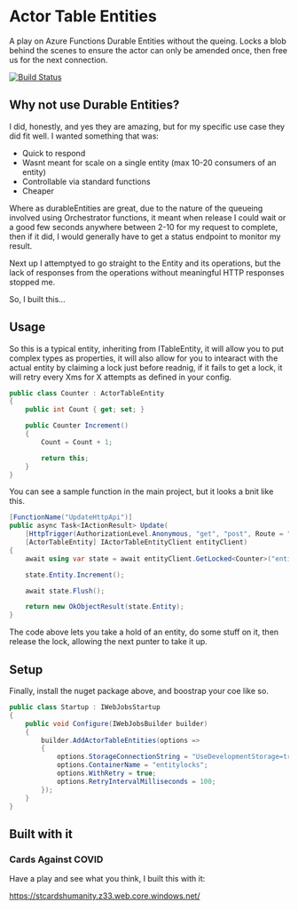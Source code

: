 # Actor Table Entities
A play on Azure Functions Durable Entities without the queing. Locks a blob behind the scenes to ensure the actor can only be amended once, then free us for the next connection.

[![Build Status](https://dev.azure.com/mlwdltd/Actor%20Table%20Entities/_apis/build/status/micklaw.Actor-Table-Entities?branchName=develop)](https://dev.azure.com/mlwdltd/Actor%20Table%20Entities/_build/latest?definitionId=9&branchName=develop)

## Why not use Durable Entities?
I did, honestly, and yes they are amazing, but for my specific use case they did fit well. I wanted something that was:

* Quick to respond
* Wasnt meant for scale on a single entity (max 10-20 consumers of an entity)
* Controllable via standard functions
* Cheaper

Where as durableEntities are great, due to the nature of the queueing involved using Orchestrator functions, it meant when release I could wait or a good few seconds anywhere between 2-10
for my request to complete, then if it did, I would generally have to get a status endpoint to monitor my result.

Next up I attemptyed to go straight to the Entity and its operations, but the lack of responses from the operations without meaningful HTTP responses stopped me.

So, I built this...

## Usage
So this is a typical entity, inheriting from ITableEntity, it will allow you to put complex types as properties, it will also allow for you to intearact with the actual entity by claiming a lock
just before readnig, if it fails to get a lock, it will retry every Xms for X attempts as defined in your config.

```csharp
public class Counter : ActorTableEntity
{
    public int Count { get; set; }

    public Counter Increment()
    {
        Count = Count + 1;

        return this;
    }
}
```

You can see a sample function in the main project, but it looks a bnit like this.

```csharp
[FunctionName("UpdateHttpApi")]
public async Task<IActionResult> Update(
    [HttpTrigger(AuthorizationLevel.Anonymous, "get", "post", Route = "update/{name}")] HttpRequest req, string name,
    [ActorTableEntity] IActorTableEntityClient entityClient)
{
    await using var state = await entityClient.GetLocked<Counter>("entity", name);

    state.Entity.Increment();

    await state.Flush();

    return new OkObjectResult(state.Entity);
}
```

The code above lets you take a hold of an entity, do some stuff on it, then release the lock, allowing the next punter to take it up.

## Setup
Finally, install the nuget package above, and boostrap your coe like so.

```csharp
public class Startup : IWebJobsStartup
{
    public void Configure(IWebJobsBuilder builder)
    {
        builder.AddActorTableEntities(options =>
        {
            options.StorageConnectionString = "UseDevelopmentStorage=true";
            options.ContainerName = "entitylocks";
            options.WithRetry = true;
            options.RetryIntervalMilliseconds = 100;
        });
    }
}
```

## Built with it

### Cards Against COVID

Have a play and see what you think, I built this with it:

https://stcardshumanity.z33.web.core.windows.net/